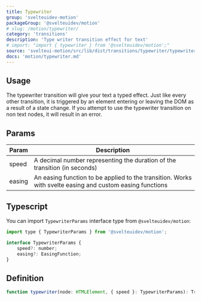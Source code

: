 ```yaml
---
title: Typewriter
group: 'svelteuidev-motion'
packageGroup: '@svelteuidev/motion'
# slug: /motion/typewriter/
category: 'transitions'
description: 'Type writer transition effect for text'
# import: "import { typewriter } from '@svelteuidev/motion';"
source: 'svelteui-motion/src/lib/dist/transitions/typewriter/typewriter.ts'
docs: 'motion/typewriter.md'
---
```


<script lang='ts'>
    import { Demo, MotionDemos } from "@svelteuidev/demos";
</script>

## Usage

The typewriter transition will give your text a typed effect. Just like every other transition, it is triggered by an element entering or leaving the DOM as a result of a state change. If you attempt to use the typewriter transition on non text nodes, it will result in an error.

<Demo demo={MotionDemos.typewriterDemo} />

## Params

| Param  | Description                                                                                              |
| ------ | -------------------------------------------------------------------------------------------------------- |
| speed  | A decimal number representing the duration of the transition (in seconds)                                |
| easing | An easing function to be applied to the transition. Works with svelte easing and custom easing functions |

## Typescript

You can import `TypewriterParams` interface type from `@svelteuidev/motion`:

```js
import type { TypewriterParams } from '@svelteuidev/motion';

interface TypewriterParams {
    speed?: number;
    easing?: EasingFunction;
}
```

## Definition

```js
function typewriter(node: HTMLElement, { speed }: TypewriterParams): TransitionConfig;
```
